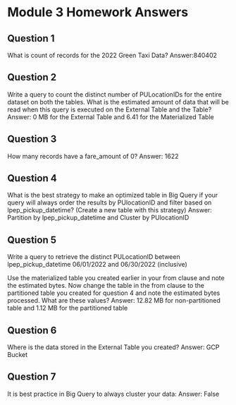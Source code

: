 # Module 3 Homework Answers

## Question 1 
What is count of records for the 2022 Green Taxi Data?
Answer:840402

## Question 2 
Write a query to count the distinct number of PULocationIDs for the entire dataset on both the tables.
What is the estimated amount of data that will be read when this query is executed on the External Table and the Table?
Answer: 0 MB for the External Table and 6.41 for the Materialized Table

## Question 3
How many records have a fare_amount of 0?
Answer: 1622

## Question 4
What is the best strategy to make an optimized table in Big Query if your query will always order the results by PUlocationID and filter based on lpep_pickup_datetime? (Create a new table with this strategy)
Answer: Partition by lpep_pickup_datetime and Cluster by PUlocationID

## Question 5
Write a query to retrieve the distinct PULocationID between lpep_pickup_datetime 06/01/2022 and 06/30/2022 (inclusive)

Use the materialized table you created earlier in your from clause and note the estimated bytes. Now change the table in the from clause to the partitioned table you created for question 4 and note the estimated bytes processed. What are these values?
Answer: 12.82 MB for non-partitioned table and 1.12 MB for the partitioned table

## Question 6
Where is the data stored in the External Table you created?
Answer: GCP Bucket


## Question 7
It is best practice in Big Query to always cluster your data:
Answer: False
